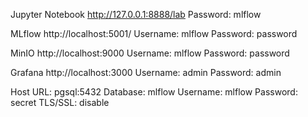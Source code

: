 Jupyter Notebook
http://127.0.0.1:8888/lab
Password: mlflow

MLflow
http://localhost:5001/
Username: mlflow
Password: password

MinIO
http://localhost:9000
Username: mlflow
Password: password

Grafana
http://localhost:3000
Username: admin
Password: admin

Host URL: pgsql:5432
Database: mlflow
Username: mlflow
Password: secret
TLS/SSL: disable